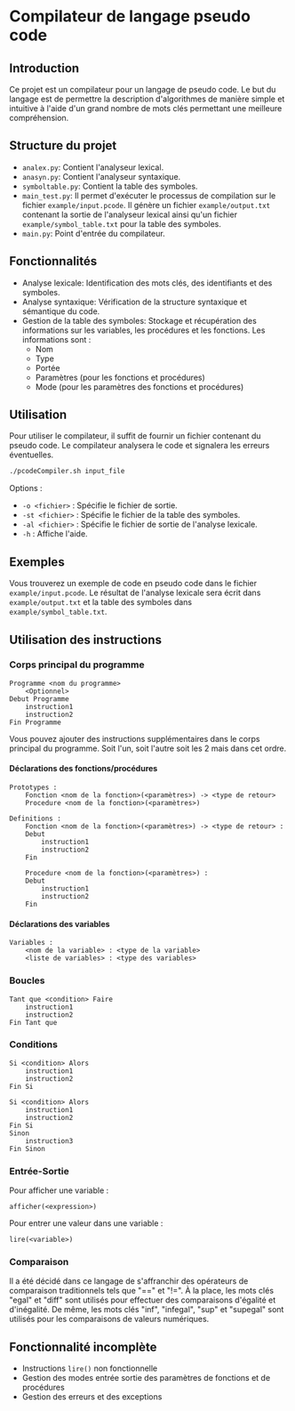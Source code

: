 # Compilateur de langage pseudo code

## Introduction

Ce projet est un compilateur pour un langage de pseudo code. Le but du langage est de permettre la description d'algorithmes de manière simple et intuitive à l'aide d'un grand nombre de mots clés permettant une meilleure compréhension.

## Structure du projet

- `analex.py`: Contient l'analyseur lexical.
- `anasyn.py`: Contient l'analyseur syntaxique.
- `symboltable.py`: Contient la table des symboles.
- `main_test.py`: Il permet d'exécuter le processus de compilation sur le fichier `example/input.pcode`. Il génère un fichier `example/output.txt` contenant la sortie de l'analyseur lexical ainsi qu'un fichier `example/symbol_table.txt` pour la table des symboles.
- `main.py`: Point d'entrée du compilateur.

## Fonctionnalités

- Analyse lexicale: Identification des mots clés, des identifiants et des symboles.
- Analyse syntaxique: Vérification de la structure syntaxique et sémantique du code.
- Gestion de la table des symboles: Stockage et récupération des informations sur les variables, les procédures et les fonctions. Les informations sont : 
  - Nom 
  - Type
  - Portée
  - Paramètres (pour les fonctions et procédures)
  - Mode (pour les paramètres des fonctions et procédures)

## Utilisation

Pour utiliser le compilateur, il suffit de fournir un fichier contenant du pseudo code. Le compilateur analysera le code et signalera les erreurs éventuelles.

```bash
./pcodeCompiler.sh input_file
```
Options :
- `-o <fichier>` : Spécifie le fichier de sortie.
- `-st <fichier>` : Spécifie le fichier de la table des symboles.
- `-al <fichier>` : Spécifie le fichier de sortie de l'analyse lexicale.
- `-h` : Affiche l'aide.

## Exemples

Vous trouverez un exemple de code en pseudo code dans le fichier `example/input.pcode`.
Le résultat de l'analyse lexicale sera écrit dans `example/output.txt` et la table des symboles dans `example/symbol_table.txt`.

## Utilisation des instructions

### Corps principal du programme

```pcode
Programme <nom du programme>
    <Optionnel>
Debut Programme
    instruction1
    instruction2
Fin Programme
```

Vous pouvez ajouter des instructions supplémentaires dans le corps principal du programme. Soit l'un, soit l'autre soit les 2 mais dans cet ordre.

#### Déclarations des fonctions/procédures

```pcode
Prototypes :
    Fonction <nom de la fonction>(<paramètres>) -> <type de retour>
    Procedure <nom de la fonction>(<paramètres>)

Definitions :
    Fonction <nom de la fonction>(<paramètres>) -> <type de retour> :
    Debut
        instruction1
        instruction2
    Fin

    Procedure <nom de la fonction>(<paramètres>) :
    Debut
        instruction1
        instruction2
    Fin

```

#### Déclarations des variables

```pcode
Variables :
    <nom de la variable> : <type de la variable>
    <liste de variables> : <type des variables>
```

### Boucles

```pcode
Tant que <condition> Faire
    instruction1
    instruction2
Fin Tant que
```

### Conditions

```pcode
Si <condition> Alors
    instruction1
    instruction2
Fin Si
```

```pcode
Si <condition> Alors
    instruction1
    instruction2
Fin Si
Sinon
    instruction3
Fin Sinon
```

### Entrée-Sortie
Pour afficher une variable :
```pcode
afficher(<expression>)
```
Pour entrer une valeur dans une variable :
```pcode
lire(<variable>)
```

### Comparaison

Il a été décidé dans ce langage de s'affranchir des opérateurs de comparaison traditionnels tels que "==" et "!=". À la place, les mots clés "egal" et "diff" sont utilisés pour effectuer des comparaisons d'égalité et d'inégalité.
De même, les mots clés "inf", "infegal", "sup" et "supegal" sont utilisés pour les comparaisons de valeurs numériques.



## Fonctionnalité incomplète

- Instructions `lire()` non fonctionnelle
- Gestion des modes entrée sortie des paramètres de fonctions et de procédures
- Gestion des erreurs et des exceptions